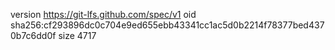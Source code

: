 version https://git-lfs.github.com/spec/v1
oid sha256:cf293896dc0c704e9ed655ebb43341cc1ac5d0b2214f78377bed4370b7c6dd0f
size 4717
